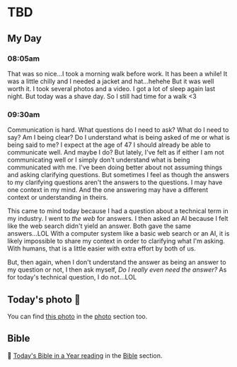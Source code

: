 # TBD

## My Day

### 08:05am

That was so nice...I took a morning walk before work. It has been a while! It was a little chilly and I needed a jacket and hat...hehehe But it was well worth it. I took several photos and a video. I got a lot of sleep again last night. But today was a shave day. So I still had time for a walk <3

### 09:30am

Communication is hard. What questions do I need to ask? What do I need to say? Am I being clear? Do I understand what is being asked of me or what is being said to me? I expect at the age of 47 I should already be able to communicate well. And maybe I do? But lately, I've felt as if either I am not communicating well or I simply don't understand what is being communicated with me. I've been doing better about not assuming things and asking clarifying questions. But sometimes I feel as though the answers to my clarifying questions aren't the answers to the questions. I may have one context in my mind. And the one answering may have a different context or understanding in theirs.

This came to mind today because I had a question about a technical term in my industry. I went to *the web* for answers. I then asked an AI because I felt like the web search didn't yield an answer. Both gave the same answers...LOL With a computer system like a basic web search or an AI, it is likely impossible to share my context in order to clarifying what I'm asking. With humans, that is a little easier with extra effort by both of us.

But, then again, when I don't understand the answer as being an answer to my question or not, I then ask myself, *Do I really even need the answer?* As for today's technical question, I do not...LOL



## Today's photo 📸

<!--@include: @/photos/photo-a-day/2025/04/08.md{3,}-->

You can find [this photo](/photos/photo-a-day/2025/04/08) in the [photo](/photos/) section too.

## Bible

📖 [Today's Bible in a Year reading](/bible/plans/bible-in-a-year/04/08) in the [Bible](/bible/) section.